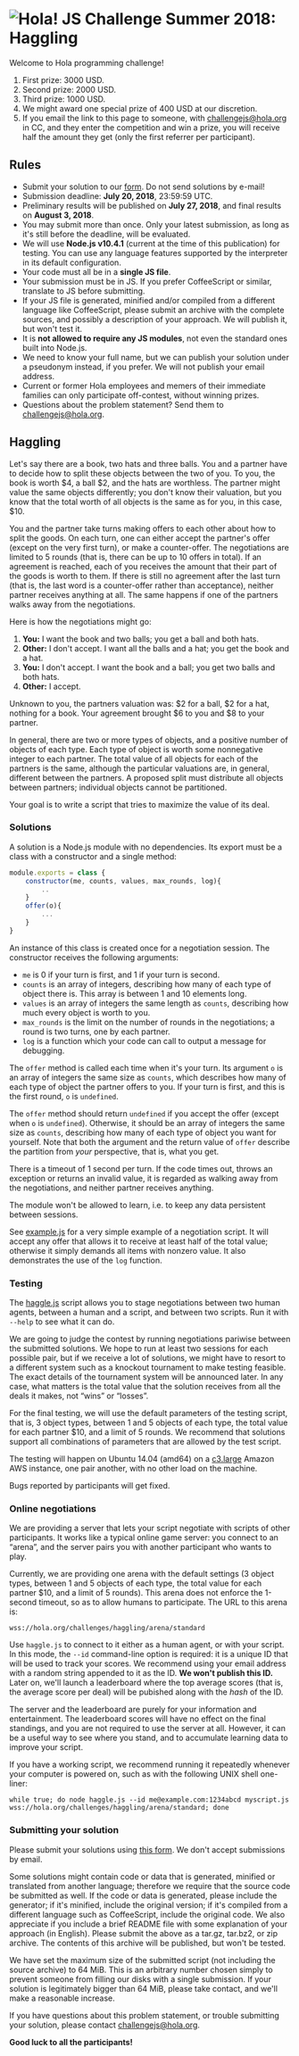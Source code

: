 # <img src=https://hola.org/img/logo.png alt="Hola!"> JS Challenge Summer 2018: Haggling

Welcome to Hola programming challenge!

1. First prize: 3000 USD.
2. Second prize: 2000 USD.
3. Third prize: 1000 USD.
4. We might award one special prize of 400 USD at our discretion.
5. If you email the link to this page to someone, with challengejs@hola.org in CC, and they enter the competition and win a prize, you will receive half the amount they get (only the first referrer per participant).

## Rules

* Submit your solution to our [form](https://hola.org/challenges/haggling). Do not send solutions by e-mail!
* Submission deadline: **July 20, 2018**, 23:59:59 UTC.
* Preliminary results will be published on **July 27, 2018**, and final results on **August 3, 2018**.
* You may submit more than once. Only your latest submission, as long as it's still before the deadline, will be evaluated.
* We will use **Node.js v10.4.1** (current at the time of this publication) for testing. You can use any language features supported by the interpreter in its default configuration.
* Your code must all be in a **single JS file**.
* Your submission must be in JS. If you prefer CoffeeScript or similar, translate to JS before submitting.
* If your JS file is generated, minified and/or compiled from a different language like CoffeeScript, please submit an archive with the complete sources, and possibly a description of your approach. We will publish it, but won't test it.
* It is **not allowed to require any JS modules**, not even the standard ones built into Node.js.
* We need to know your full name, but we can publish your solution under a pseudonym instead, if you prefer. We will not publish your email address.
* Current or former Hola employees and memers of their immediate families can only participate off-contest, without winning prizes.
* Questions about the problem statement? Send them to challengejs@hola.org.

## Haggling

Let's say there are a book, two hats and three balls. You and a partner have to decide how to split these objects between the two of you. To you, the book is worth $4, a ball $2, and the hats are worthless. The partner might value the same objects differently; you don't know their valuation, but you know that the total worth of all objects is the same as for you, in this case, $10.

You and the partner take turns making offers to each other about how to split the goods. On each turn, one can either accept the partner's offer (except on the very first turn), or make a counter-offer. The negotiations are limited to 5 rounds (that is, there can be up to 10 offers in total). If an agreement is reached, each of you receives the amount that their part of the goods is worth to them. If there is still no agreement after the last turn (that is, the last word is a counter-offer rather than acceptance), neither partner receives anything at all. The same happens if one of the partners walks away from the negotiations.

Here is how the negotiations might go:

1. **You:** I want the book and two balls; you get a ball and both hats.
2. **Other:** I don't accept. I want all the balls and a hat; you get the book and a hat.
3. **You:** I don't accept. I want the book and a ball; you get two balls and both hats.
4. **Other:** I accept.

Unknown to you, the partners valuation was: $2 for a ball, $2 for a hat, nothing for a book. Your agreement brought $6 to you and $8 to your partner.

In general, there are two or more types of objects, and a positive number of objects of each type. Each type of object is worth some nonnegative integer to each partner. The total value of all objects for each of the partners is the same, although the particular valuations are, in general, different between the partners. A proposed split must distribute all objects between partners; individual objects cannot be partitioned.

Your goal is to write a script that tries to maximize the value of its deal.

### Solutions

A solution is a Node.js module with no dependencies. Its export must be a class with a constructor and a single method:

```javascript
module.exports = class {
    constructor(me, counts, values, max_rounds, log){
        ..
    }
    offer(o){
        ...
    }
}
```

An instance of this class is created once for a negotiation session. The constructor receives the following arguments:

* `me` is 0 if your turn is first, and 1 if your turn is second.
* `counts` is an array of integers, describing how many of each type of object there is. This array is between 1 and 10 elements long.
* `values` is an array of integers the same length as `counts`, describing how much every object is worth to you.
* `max_rounds` is the limit on the number of rounds in the negotiations; a round is two turns, one by each partner.
* `log` is a function which your code can call to output a message for debugging.

The `offer` method is called each time when it's your turn. Its argument `o` is an array of integers the same size as `counts`, which describes how many of each type of object the partner offers to you. If your turn is first, and this is the first round, `o` is `undefined`.

The `offer` method should return `undefined` if you accept the offer (except when `o` is `undefined`). Otherwise, it should be an array of integers the same size as `counts`, describing how many of each type of object you want for yourself. Note that both the argument and the return value of `offer` describe the partition from *your* perspective, that is, what you get.

There is a timeout of 1 second per turn. If the code times out, throws an exception or returns an invalid value, it is regarded as walking away from the negotiations, and neither partner receives anything.

The module won't be allowed to learn, i.e. to keep any data persistent between sessions.

See [example.js](src/example.js) for a very simple example of a negotiation script. It will accept any offer that allows it to receive at least half of the total value; otherwise it simply demands all items with nonzero value. It also demonstrates the use of the `log` function.

### Testing

The [haggle.js](src/haggle.js) script allows you to stage negotiations between two human agents, between a human and a script, and between two scripts. Run it with `--help` to see what it can do.

We are going to judge the contest by running negotiations pariwise between the submitted solutions. We hope to run at least two sessions for each possible pair, but if we receive a lot of solutions, we might have to resort to a different system such as a knockout tournament to make testing feasible. The exact details of the tournament system will be announced later. In any case, what matters is the total value that the solution receives from all the deals it makes, not “wins” or “losses”.

For the final testing, we will use the default parameters of the testing script, that is, 3 object types, between 1 and 5 objects of each type, the total value for each partner $10, and a limit of 5 rounds. We recommend that solutions support all combinations of parameters that are allowed by the test script.

The testing will happen on Ubuntu 14.04 (amd64) on a [c3.large](https://aws.amazon.com/ru/ec2/instance-types/#c3) Amazon AWS instance, one pair another, with no other load on the machine.

Bugs reported by participants will get fixed.

### Online negotiations

We are providing a server that lets your script negotiate with scripts of other participants. It works like a typical online game server: you connect to an “arena”, and the server pairs you with another participant who wants to play.

Currently, we are providing one arena with the default settings (3 object types, between 1 and 5 objects of each type, the total value for each partner $10, and a limit of 5 rounds). This arena does not enforce the 1-second timeout, so as to allow humans to participate. The URL to this arena is:

```
wss://hola.org/challenges/haggling/arena/standard
```

Use `haggle.js` to connect to it either as a human agent, or with your script. In this mode, the `--id` command-line option is required: it is a unique ID that will be used to track your scores. We recommend using your email address with a random string appended to it as the ID. **We won't publish this ID.** Later on, we'll launch a leaderboard where the top average scores (that is, the average score per deal) will be pubished along with the *hash* of the ID.

The server and the leaderboard are purely for your information and entertainment. The leaderboard scores will have no effect on the final standings, and you are not required to use the server at all. However, it can be a useful way to see where you stand, and to accumulate learning data to improve your script.

If you have a working script, we recommend running it repeatedly whenever your computer is powered on, such as with the following UNIX shell one-liner:

```
while true; do node haggle.js --id me@example.com:1234abcd myscript.js wss://hola.org/challenges/haggling/arena/standard; done
```

### Submitting your solution

Please submit your solutions using [this form](https://hola.org/challenges/haggling). We don't accept submissions by email.

Some solutions might contain code or data that is generated, minified or translated from another language; therefore we require that the source code be submitted as well. If the code or data is generated, please include the generator; if it's minified, include the original version; if it's compiled from a different language such as CoffeeScript, include the original code. We also appreciate if you include a brief README file with some explanation of your approach (in English). Please submit the above as a tar.gz, tar.bz2, or zip archive. The contents of this archive will be published, but won't be tested.

We have set the maximum size of the submitted script (not including the source archive) to 64 MiB. This is an arbitrary number chosen simply to prevent someone from filling our disks with a single submission. If your solution is legitimately bigger than 64 MiB, please take contact, and we'll make a reasonable increase.

If you have questions about this problem statement, or trouble submitting your solution, please contact challengejs@hola.org.

**Good luck to all the participants!**
